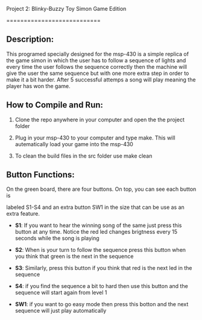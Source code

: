 Project 2: Blinky-Buzzy Toy
Simon Game Edition

===========================



## Description:

This programed specially designed for the msp-430 is a simple replica of the
game simon in which the user has to follow a sequence of lights and every time
the user follows the sequence correctly then the machine will give the user
the same sequence but with one more extra step in order to make it a bit
harder. After 5 successful attemps a song will play meaning the player has won
the game.


## How to Compile and Run:

1. Clone the repo anywhere in your computer and open the the project folder

2. Plug in your msp-430 to your computer and type make. This will autematically
load your game into the msp-430

3. To clean the build files in the src folder use make clean



## Button Functions:

On the green board, there are four buttons. On top, you can see each button is

labeled S1-S4 and an extra button SW1 in the size that can be use as an extra feature.



- **S1**: If you want to hear the winning song of the same just press this
    button at any time. Notice the red led changes brigtness every 15 seconds
    while the song is playing
- **S2**: When is your turn to follow the sequence press this button when you
    think that green is the next in the sequence
- **S3**: Similarly, press this button if you think that red is the next led
    in the sequence
- **S4**: if you find the sequence a bit to hard then use this button and the
    sequence will start again from level 1

- **SW1**: if you want to go easy mode then press this botton and the next
    sequence will just play automatically
